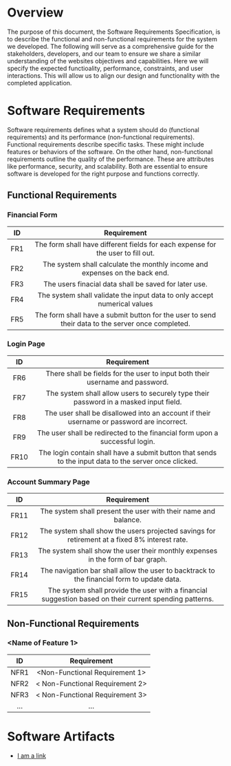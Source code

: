 # Overview

The purpose of this document, the Software Requirements Specification, is to describe the functional and non-functional requirements for the system we developed. The following will serve as a comprehensive guide for the stakeholders, developers, and our team to ensure we share a similar understanding of the websites objectives and capabilities. Here we will specify the expected functioality, performance, constraints, and user interactions. This will allow us to align our design and functionality with the completed application.

# Software Requirements

Software requirements defines what a system should do (functional requirements) and its performance (non-functional requirements). Functional requirements describe specific tasks. These might include features or behaviors of the software. On the other hand, non-functional requirements outline the quality of the performance. These are attributes like performance, security, and scalability. Both are essential to ensure software is developed for the right purpose and functions correctly.

## Functional Requirements

### Financial Form

| ID  | Requirement     | 
| :-------------: | :----------: | 
| FR1 | The form shall have different fields for each expense for the user to fill out. | 
| FR2 | The system shall calculate the monthly income and expenses on the back end. | 
| FR3 | The users finacial data shall be saved for later use. | 
| FR4 | The system shall validate the input data to only accept numerical values |
| FR5 | The form shall have a submit button for the user to send their data to the server once completed. |

### Login Page

| ID  | Requirement     | 
| :-------------: | :----------: |
| FR6 | There shall be fields for the user to input both their username and password. | 
| FR7 | The system shall allow users to securely type their password in a masked input field. | 
| FR8 | The user shall be disallowed into an account if their username or password are incorrect. | 
| FR9 | The user shall be redirected to the financial form upon a successful login. |
| FR10 | The login contain shall have a submit button that sends to the input data to the server once clicked. |

### Account Summary Page

| ID  | Requirement     | 
| :-------------: | :----------: |
| FR11 | The system shall present the user with their name and balance. | 
| FR12 | The system shall show the users projected savings for retirement at a fixed 8% interest rate. | 
| FR13 | The system shall show the user their monthly expenses in the form of bar graph. | 
| FR14 | The navigation bar shall allow the user to backtrack to the financial form to update data. |
| FR15 | The system shall provide the user with a financial suggestion based on their current spending patterns. |

## Non-Functional Requirements

### <Name of Feature 1> 

| ID  | Requirement     | 
| :-------------: | :----------: | 
| NFR1 | <Non-Functional Requirement 1> | 
| NFR2 | < Non-Functional Requirement 2> |
| NFR3 | < Non-Functional Requirement 3> |
| … | … | 

# Software Artifacts

<Describe the purpose of this section>

* [I am a link](to_some_file.pdf)
